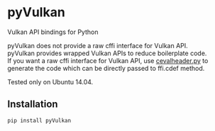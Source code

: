 # pyVulkan
Vulkan API bindings for Python

pyVulkan does not provide a raw cffi interface for Vulkan API.  
pyVulkan provides wrapped Vulkan APIs to reduce boilerplate code.  
If you want a raw cffi interface for Vulkan API, use [cevalheader.py](src/cevalheader.py) to generate the code which can be directly passed to ffi.cdef method.

Tested only on Ubuntu 14.04.

## Installation

```bash
pip install pyVulkan
```
